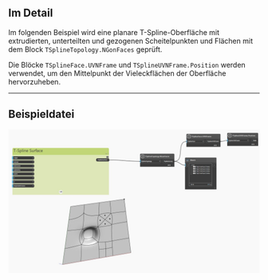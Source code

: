 ## Im Detail
Im folgenden Beispiel wird eine planare T-Spline-Oberfläche mit extrudierten, unterteilten und gezogenen Scheitelpunkten und Flächen mit dem Block `TSplineTopology.NGonFaces` geprüft.

Die Blöcke `TSplineFace.UVNFrame` und `TSplineUVNFrame.Position` werden verwendet, um den Mittelpunkt der Vieleckflächen der Oberfläche hervorzuheben.
___
## Beispieldatei

![TSplineTopology.NGonFaces](./Autodesk.DesignScript.Geometry.TSpline.TSplineTopology.NGonFaces_img.jpg)
